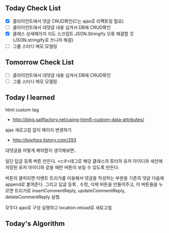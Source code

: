 ## Today Check List

- [x] 클라이언트에서 댓글 CRUD확인(C는 ajax로 리팩토링 필요)
- [ ] 클라이언트에서 대댓글 내용 넘겨서 DB에 CRUD확인
- [x] 클래스 상세페이지 지도 스크립트 JSON.Stringify 오류 해결할 것(JSON.stringify로 쓰니까 해결)
- [ ] 그룹 스터디 메모 모델링

## Tomorrow Check List

- [ ] 클라이언트에서 대댓글 내용 넘겨서 DB에 CRUD확인
- [ ] 그룹 스터디 메모 모델링

## Today I learned

html custom tag

- http://blog.saltfactory.net/using-html5-custom-data-attributes/

ajax 새로고침 없이 페이지 변경하기

- http://boxfoxs.tistory.com/293



대댓글을 어떻게 해야할지 생각해보면..

일단 답글 등록 버튼 만든다. <c:if>태그로 해당 클래스의 튜터의 유저 아이디와 세션에 저장된 유저 아이디와 같을 때만 버튼이 보일 수 있도록 만든다.

버튼이 클릭되면 이벤트 트리거를 이용해서 댓글을 작성하는 부분을 기존의 댓글 다음에 append로 붙여준다. 그리고 답글 등록 , 수정, 삭제 버튼을 만들어주고, 이 버튼들을 누르면 트리거로 insertCommentReply, updateCommentReply, deleteCommentReply 실행.

모두다 ajax로 구성 실행하고 location.reload로 새로고침

  

## Today's Algorithm


